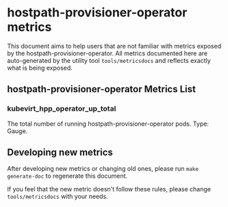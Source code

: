 # hostpath-provisioner-operator metrics
This document aims to help users that are not familiar with metrics exposed by the hostpath-provisioner-operator.
All metrics documented here are auto-generated by the utility tool `tools/metricsdocs` and reflects exactly what is being exposed.

## hostpath-provisioner-operator Metrics List
### kubevirt_hpp_operator_up_total
The total number of running hostpath-provisioner-operator pods. Type: Gauge.
## Developing new metrics
After developing new metrics or changing old ones, please run `make generate-doc` to regenerate this document.

If you feel that the new metric doesn't follow these rules, please change `tools/metricsdocs` with your needs.
